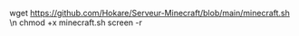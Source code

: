 wget https://github.com/Hokare/Serveur-Minecraft/blob/main/minecraft.sh \n
chmod +x minecraft.sh
screen -r <Nom du serveur>
